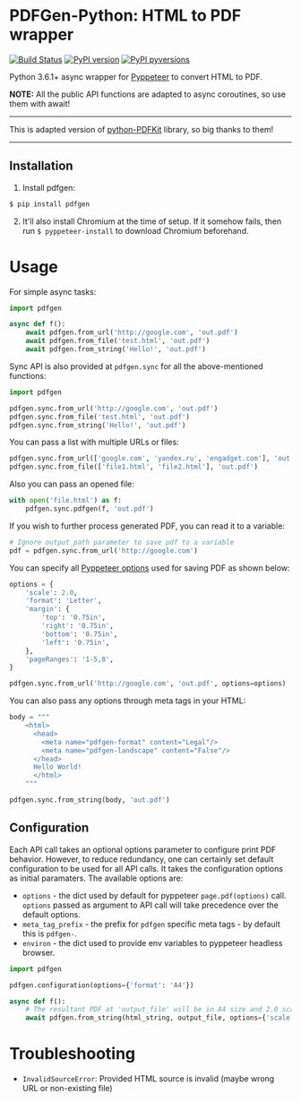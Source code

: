 # PDFGen-Python: HTML to PDF wrapper

[![Build Status](https://travis-ci.org/shivanshs9/pdfgen-python.svg?branch=master)](https://travis-ci.org/shivanshs9/pdfgen-python) [![PyPI version](https://badge.fury.io/py/pdfgen.svg)](https://badge.fury.io/py/pdfgen) [![PyPI pyversions](https://img.shields.io/pypi/pyversions/pdfgen.svg)](https://pypi.python.org/pypi/pdfgen/)

Python 3.6.1+ async wrapper for [Pyppeteer](https://pyppeteer.github.io/pyppeteer/index.html) to convert HTML to PDF.

**NOTE:** All the public API functions are adapted to async coroutines, so use them with await!

---

This is adapted version of [python-PDFKit](https://github.com/JazzCore/python-pdfkit/) library, so big thanks to
them!

---

## Installation

1. Install pdfgen:

```bash
$ pip install pdfgen
```

2. It'll also install Chromium at the time of setup. If it somehow fails, then run `$ pyppeteer-install` to download Chromium beforehand.

# Usage

For simple async tasks:

```python
import pdfgen

async def f():
    await pdfgen.from_url('http://google.com', 'out.pdf')
    await pdfgen.from_file('test.html', 'out.pdf')
    await pdfgen.from_string('Hello!', 'out.pdf')
```

Sync API is also provided at `pdfgen.sync` for all the above-mentioned functions:

```python
import pdfgen

pdfgen.sync.from_url('http://google.com', 'out.pdf')
pdfgen.sync.from_file('test.html', 'out.pdf')
pdfgen.sync.from_string('Hello!', 'out.pdf')
```

You can pass a list with multiple URLs or files:

```python
pdfgen.sync.from_url(['google.com', 'yandex.ru', 'engadget.com'], 'out.pdf')
pdfgen.sync.from_file(['file1.html', 'file2.html'], 'out.pdf')
```

Also you can pass an opened file:

```python
with open('file.html') as f:
    pdfgen.sync.pdfgen(f, 'out.pdf')
```

If you wish to further process generated PDF, you can read it to a
variable:

```python
# Ignore output_path parameter to save pdf to a variable
pdf = pdfgen.sync.from_url('http://google.com')
```

You can specify all [Pyppeteer
options](https://pyppeteer.github.io/pyppeteer/reference.html#pyppeteer.page.Page.pdf) used for saving PDF as shown below:

```python
options = {
    'scale': 2.0,
    'format': 'Letter',
    'margin': {
        'top': '0.75in',
        'right': '0.75in',
        'bottom': '0.75in',
        'left': '0.75in',
    },
    'pageRanges': '1-5,8',
}

pdfgen.sync.from_url('http://google.com', 'out.pdf', options=options)
```

You can also pass any options through meta tags in your HTML:

```python
body = """
    <html>
      <head>
        <meta name="pdfgen-format" content="Legal"/>
        <meta name="pdfgen-landscape" content="False"/>
      </head>
      Hello World!
      </html>
    """

pdfgen.sync.from_string(body, 'out.pdf')
```

## Configuration

Each API call takes an optional options parameter to configure print PDF behavior. However, to reduce redundancy, one can certainly set default configuration to be used for all API calls. It takes the
configuration options as initial paramaters. The available options are:

- `options` - the dict used by default for pyppeteer `page.pdf(options)` call. `options` passed as argument to API call will take precedence over the default options.
- `meta_tag_prefix` - the prefix for `pdfgen` specific meta tags - by
  default this is `pdfgen-`.
- `environ` - the dict used to provide env variables to pyppeteer headless browser.

```python
import pdfgen

pdfgen.configuration(options={'format': 'A4'})

async def f():
    # The resultant PDF at 'output_file' will be in A4 size and 2.0 scale.
    await pdfgen.from_string(html_string, output_file, options={'scale': 2.0})
```

# Troubleshooting

- `InvalidSourceError`:
  Provided HTML source is invalid (maybe wrong URL or non-existing file)
